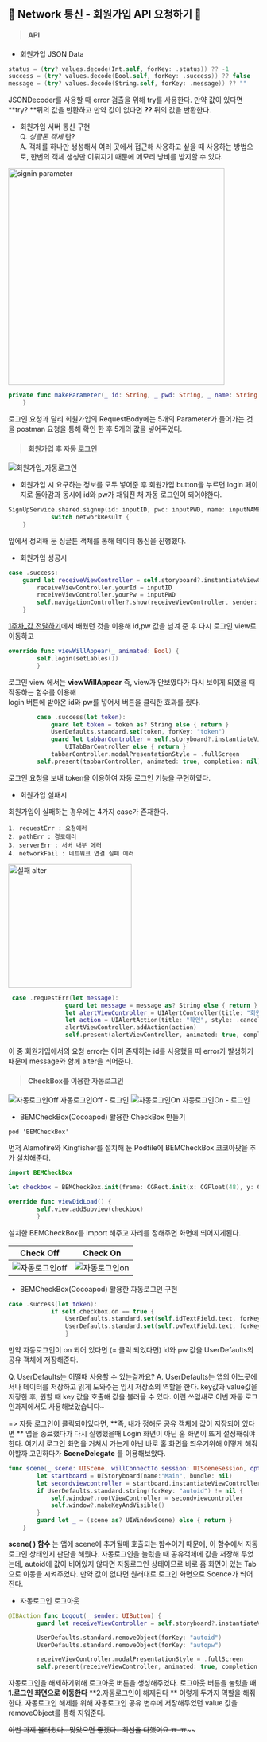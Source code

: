 ## 🧸 Network 통신 - 회원가입 API 요청하기 🧸

> #### API

* 회원가입 JSON Data

```swift
status = (try? values.decode(Int.self, forKey: .status)) ?? -1
success = (try? values.decode(Bool.self, forKey: .success)) ?? false
message = (try? values.decode(String.self, forKey: .message)) ?? ""
```
JSONDecoder를 사용할 때 error 검출을 위해 try를 사용한다.
만약 값이 있다면 **try? **뒤의 값을 반환하고 만약 값이 없다면 **??** 뒤의 값을 반환한다.

* 회원가입 서버 통신 구현<br>
Q. *싱글톤 객체* 란?<br>
A. 객체를 하나만 생성해서 여러 곳에서 접근해 사용하고 싶을 때 사용하는 방법으로, 한번의 객체 생성만 이뤄지기 때문에 메모리 낭비를 방지할 수 있다.

<img width="435" alt="signin parameter" src="https://user-images.githubusercontent.com/51286963/82601604-c819ad80-9bea-11ea-8fb5-e25ff2299b5c.png">

```swift
private func makeParameter(_ id: String, _ pwd: String, _ name: String, _ email: String, _ phone: String) -> Parameters { return ["id": id, "password": pwd, "name": name, "email": email, "phone": phone]
    }
```
로그인 요청과 달리 회원가입의 RequestBody에는 5개의 Parameter가 들어가는 것을 postman 요청을 통해 확인 한 후 5개의 값을 넣어주었다.
<br>
> #### 회원가입 후 자동 로그인

![회원가입_자동로그인](./사진/회원가입_자동로그인.gif)
- 회원가입 시 요구하는 정보를 모두 넣어준 후 회원가입 button을 누르면 login 페이지로 돌아감과 동시에 id와 pw가 채워진 채 자동 로그인이 되어야한다.

```swift
SignUpService.shared.signup(id: inputID, pwd: inputPWD, name: inputNAME, email: inputEMAIL, phone: inputPHONE) { networkResult in
            switch networkResult {
    }
```
앞에서 정의해 둔 싱글톤 객체를 통해 데이터 통신을 진행했다.

- 회원가입 성공시

```swift
case .success:
    guard let receiveViewController = self.storyboard?.instantiateViewController(identifier: "mainviewcontroller") as? MainViewController else { return }
        receiveViewController.yourId = inputID
        receiveViewController.yourPw = inputPWD
        self.navigationController?.show(receiveViewController, sender: self)
    }
```
[1주차_값 전달하기](./1stweek.md)에서 배웠던 것을 이용해 id,pw 값을 넘겨 준 후 다시 로그인 view로 이동하고

```swift
override func viewWillAppear(_ animated: Bool) {
        self.login(setLables())
        }
```
로그인 view 에서는 **viewWillAppear** 즉, view가 안보였다가 다시 보이게 되었을 때 작동하는 함수를 이용해<br>
login 버튼에 받아온 id와 pw를 넣어서 버튼을 클릭한 효과를 줬다.

```swift
        case .success(let token):
            guard let token = token as? String else { return }
            UserDefaults.standard.set(token, forKey: "token")
            guard let tabbarController = self.storyboard?.instantiateViewController(identifier:"customTabbarController") as?
                UITabBarController else { return }
            tabbarController.modalPresentationStyle = .fullScreen
        self.present(tabbarController, animated: true, completion: nil)
```
로그인 요청을 보내 token을 이용하여 자동 로그인 기능을 구현하였다.

- 회원가입 실패시

회원가입이 실패하는 경우에는 4가지 case가 존재한다.

    1. requestErr : 요청에러
    2. pathErr : 경로에러
    3. serverErr : 서버 내부 에러
    4. networkFail : 네트워크 연결 실패 에러 

<img width="248" alt="실패 alter" src="https://user-images.githubusercontent.com/51286963/82604185-dd90d680-9bee-11ea-9ee6-410c32f5d84a.png">

```swift
 case .requestErr(let message):
                guard let message = message as? String else { return }
                let alertViewController = UIAlertController(title: "회원가입 실패", message: message, preferredStyle: .alert)
                let action = UIAlertAction(title: "확인", style: .cancel, handler: nil)
                alertViewController.addAction(action)
                self.present(alertViewController, animated: true, completion: nil)
```
이 중 회원가입에서의 요청 error는 이미 존재하는 id를 사용했을 때 error가 발생하기 때문에 message와 함께 alter을 띄어준다.
<br>
> #### CheckBox를 이용한 자동로그인

![자동로그인Off](./사진/자동로그인Off.gif)
자동로그인Off - 로그인
![자동로그인On](./사진/자동로그인On.gif)
자동로그인On - 로그인

- BEMCheckBox(Cocoapod) 활용한 CheckBox 만들기

```
pod 'BEMCheckBox'
```
먼저 Alamofire와 Kingfisher를 설치해 둔 Podfile에 BEMCheckBox 코코아팟을 추가 설치해준다.

```swift
import BEMCheckBox

let checkbox = BEMCheckBox.init(frame: CGRect.init(x: CGFloat(48), y: CGFloat(395), width: CGFloat(15), height: CGFloat(15)))

override func viewDidLoad() {
        self.view.addSubview(checkbox) 
        }
```
설치한 BEMCheckBox를 import 해주고 자리를 정해주면 화면에 띄어지게된다.

Check Off             |  Check On
:-------------------------:|:-------------------------:
<img alt="자동로그인off" src="https://user-images.githubusercontent.com/51286963/82660309-19668300-9c65-11ea-9e61-ceeb782bdeef.png" >  |  <img alt="자동로그인on" src="https://user-images.githubusercontent.com/51286963/82660322-1ec3cd80-9c65-11ea-8d77-56a021a1bdd4.png">


- BEMCheckBox(Cocoapod) 활용한 자동로그인 구현

```swift
case .success(let token):
            if self.checkbox.on == true { 
                UserDefaults.standard.set(self.idTextField.text, forKey: "autoid")
                UserDefaults.standard.set(self.pwTextField.text, forKey: "autopw")
                }
```
만약 자동로그인이 on 되어 있다면 (= 클릭 되었다면) id와 pw 값을 UserDefaults의 공유 객체에 저장해준다.
> 
Q. UserDefaults는 어떨때 사용할 수 있는걸까요?
A. UserDefaults는 앱의 어느곳에서나 데이터를 저장하고 읽게 도와주는 임시 저장소의 역할을 한다. key값과 value값을 저장한 후, 원할 때 key 값을 호출해 값을 불러올 수 있다. 이런 쓰임새로 이번 자동 로그인과제에서도 사용해보았습니다~

=> 자동 로그인이 클릭되어있다면, **즉, 내가 정해둔 공유 객체에 값이 저장되어 있다면 ** 앱을 종료했다가 다시 실행했을때 Login 화면이 아닌 홈 화면이 뜨게 설정해줘야한다. 여기서 로그인 화면을 거쳐서 가는게 아닌 바로 홈 화면을 띄우기위해 어떻게 해줘야할까 고민하다가 **SceneDelegate** 를 이용해보았다.

```swift
func scene(_ scene: UIScene, willConnectTo session: UISceneSession, options connectionOptions: UIScene.ConnectionOptions) {
        let startboard = UIStoryboard(name:"Main", bundle: nil)
        let secondviewcontroller = startboard.instantiateViewController(identifier: "customTabbarController")
        if UserDefaults.standard.string(forKey: "autoid") != nil {
            self.window?.rootViewController = secondviewcontroller
            self.window?.makeKeyAndVisible()
        }
        guard let _ = (scene as? UIWindowScene) else { return }
    }
```
**scene( ) 함수** 는 앱에 scene에 추가될때 호출되는 함수이기 때문에, 이 함수에서 자동로그인 상태인지 판단을 해줬다. 자동로그인을 눌렀을 때 공유객체에 값을 저장해 두었는데,  autoid에 값이 비어있지 않다면 자동로그인 상태이므로 바로 홈 화면이 있는 Tab으로 이동을 시켜주었다. 만약 값이 없다면 원래대로 로그인 화면으로 Scence가 띄어진다.

- 자동로그인 로그아웃

```swift
@IBAction func Logout(_ sender: UIButton) {
        guard let receiveViewController = self.storyboard?.instantiateViewController(identifier: "loginNavi") as? LoginNavigationViewController else {return}

        UserDefaults.standard.removeObject(forKey: "autoid")
        UserDefaults.standard.removeObject(forKey: "autopw")

        receiveViewController.modalPresentationStyle = .fullScreen
        self.present(receiveViewController, animated: true, completion: nil)
```
자동로그인을 해제하기위해 로그아웃 버튼을 생성해주었다. 로그아웃 버튼을 눌렀을 때 **1.로그인 화면으로 이동한다** **2.자동로그인이 해제된다 ** 이렇게 두가지 역할을 해줘한다. 자동로그인 해제를 위해 자동로그인 공유 변수에 저장해두었던 value 값을 removeObject를 통해 지워준다.


~~이번 과제 불태웠다.. 맞았으면 좋겠다.. 최선을 다했어요 ㅠ-ㅠ~~~~
